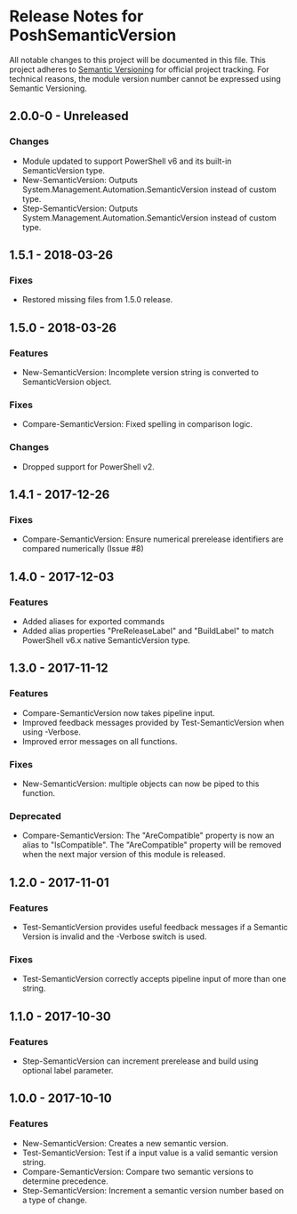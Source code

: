 # Release Notes for PoshSemanticVersion

All notable changes to this project will be documented in this file.
This project adheres to [Semantic Versioning](http://semver.org/) for
official project tracking. For technical reasons, the module version
number cannot be expressed using Semantic Versioning.

## 2.0.0-0 - Unreleased

### Changes

- Module updated to support PowerShell v6 and its built-in SemanticVersion type.
- New-SemanticVersion: Outputs System.Management.Automation.SemanticVersion instead of custom type.
- Step-SemanticVersion: Outputs System.Management.Automation.SemanticVersion instead of custom type.

## 1.5.1 - 2018-03-26

### Fixes

- Restored missing files from 1.5.0 release.

## 1.5.0 - 2018-03-26

### Features

- New-SemanticVersion: Incomplete version string is converted to SemanticVersion object.

### Fixes

- Compare-SemanticVersion: Fixed spelling in comparison logic.

### Changes

- Dropped support for PowerShell v2.

## 1.4.1 - 2017-12-26

### Fixes

- Compare-SemanticVersion: Ensure numerical prerelease identifiers are compared numerically (Issue #8)

## 1.4.0 - 2017-12-03

### Features

- Added aliases for exported commands
- Added alias properties "PreReleaseLabel" and "BuildLabel" to match PowerShell v6.x native SemanticVersion type.

## 1.3.0 - 2017-11-12

### Features

- Compare-SemanticVersion now takes pipeline input.
- Improved feedback messages provided by Test-SemanticVersion when using -Verbose.
- Improved error messages on all functions.

### Fixes

- New-SemanticVersion: multiple objects can now be piped to this function.

### Deprecated

- Compare-SemanticVersion: The "AreCompatible" property is now an alias to "IsCompatible". The "AreCompatible" property will be removed when the next major version of this module is released.

## 1.2.0 - 2017-11-01

### Features

- Test-SemanticVersion provides useful feedback messages if a Semantic Version is invalid and the -Verbose switch is used.

### Fixes

- Test-SemanticVersion correctly accepts pipeline input of more than one string.

## 1.1.0 - 2017-10-30

### Features

- Step-SemanticVersion can increment prerelease and build using optional label parameter.

## 1.0.0 - 2017-10-10

### Features

- New-SemanticVersion: Creates a new semantic version.
- Test-SemanticVersion: Test if a input value is a valid semantic version string.
- Compare-SemanticVersion: Compare two semantic versions to determine precedence.
- Step-SemanticVersion: Increment a semantic version number based on a type of change.
